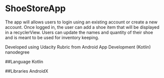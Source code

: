 # ShoeStoreApp

The app will allows users to login using an existing account or create a new account. Once logged in, the user
can add a shoe item that will be displayed in a recyclerView. Users can update the names and quantity of their shoe
and is meant to be used for inventory keeping.

Developed using Udacity Rubric from Android App Development (Kotlin) nanodegree

##Language
Kotlin

##Libraries
AndroidX

